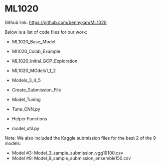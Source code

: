 # ML1020

Github link: https://github.com/bennykan/ML1020

Below is a list of code files for our work:

- ML1020_Base_Model

- Ml1020_Colab_Example

- ML1020_Initial_GCP_Exploration

- ML1020_MOdels1_1_2

- Models_3_4_5

- Create_Submission_File

- Model_Tuning

- Tune_CNN.py

- Helper Functions

- model_util.py

Note: We also included the Kaggle submission files for the best 2 of the 9 models:
- Model #3: Model_3_sample_submission_vgg19100.csv
- Model #9: Model_9_sample_submission_ensemble150.csv


